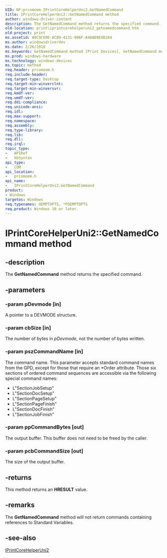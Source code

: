 ```yaml
---
UID: NF:prcomoem.IPrintCoreHelperUni2.GetNamedCommand
title: IPrintCoreHelperUni2::GetNamedCommand method
author: windows-driver-content
description: The GetNamedCommand method returns the specified command.
old-location: print\iprintcorehelperuni2_getnamedcommand.htm
old-project: print
ms.assetid: A9C9C69E-8C89-4131-996F-A48AD9E9D244
ms.author: windowsdriverdev
ms.date: 2/26/2018
ms.keywords: GetNamedCommand method [Print Devices], GetNamedCommand method [Print Devices], IPrintCoreHelperUni2 interface, GetNamedCommand,IPrintCoreHelperUni2.GetNamedCommand, IPrintCoreHelperUni2, IPrintCoreHelperUni2 interface [Print Devices], GetNamedCommand method, IPrintCoreHelperUni2::GetNamedCommand, prcomoem/IPrintCoreHelperUni2::GetNamedCommand, print.iprintcorehelperuni2_getnamedcommand
ms.prod: windows-hardware
ms.technology: windows-devices
ms.topic: method
req.header: prcomoem.h
req.include-header: 
req.target-type: Desktop
req.target-min-winverclnt: 
req.target-min-winversvr: 
req.kmdf-ver: 
req.umdf-ver: 
req.ddi-compliance: 
req.unicode-ansi: 
req.idl: 
req.max-support: 
req.namespace: 
req.assembly: 
req.type-library: 
req.lib: 
req.dll: 
req.irql: 
topic_type:
-	APIRef
-	kbSyntax
api_type:
-	COM
api_location:
-	prcomoem.h
api_name:
-	IPrintCoreHelperUni2.GetNamedCommand
product:
- Windows
targetos: Windows
req.typenames: OEMPTOPTS, *POEMPTOPTS
req.product: Windows 10 or later.
---
```


# IPrintCoreHelperUni2::GetNamedCommand method


## -description


The <b>GetNamedCommand</b> method returns the specified command.


## -parameters




### -param pDevmode [in]

A pointer to a DEVMODE structure.


### -param cbSize [in]

The number of bytes in <i>pDevmode</i>, not the number of bytes written.


### -param pszCommandName [in]

The command name. This parameter accepts standard command names from the GPD, except for those that require an *Order attribute. Those six sections of ordered command sequences are accessible via the following special command names:

<ul>
<li>L"SectionJobSetup"</li>
<li>L"SectionDocSetup"</li>
<li>L"SectionPageSetup"</li>
<li>L"SectionPageFinish"</li>
<li>L"SectionDocFinish"</li>
<li>L"SectionJobFinish"</li>
</ul>

### -param ppCommandBytes [out]

The output buffer. This buffer does not need to be freed by the caller.


### -param pcbCommandSize [out]

The size of the output buffer.    


## -returns



This method returns an <b>HRESULT</b> value.




## -remarks



The <b>GetNamedCommand</b> method will not return commands containing references to Standard Variables.




## -see-also




<a href="https://msdn.microsoft.com/F7EC4309-1274-4DA1-B006-A716627010F6">IPrintCoreHelperUni2</a>
 

 

